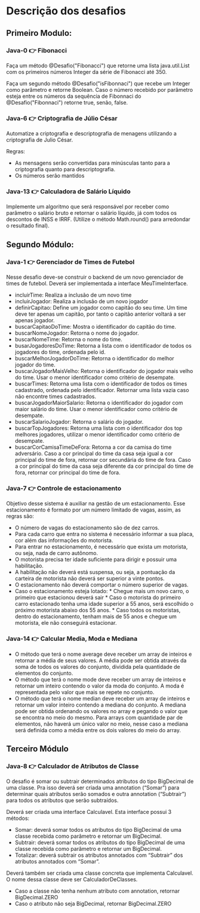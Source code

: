 # Descrição dos desafios

## Primeiro Modulo:

### Java-0 :point_right: Fibonacci

Faça um método @Desafio("Fibonacci") que retorne uma lista java.util.List com os primeiros números Integer da série de Fibonacci até 350.

Faça um segundo método @Desafio("isFibonnaci") que recebe um Integer como parâmetro e retorne Boolean. Caso o número recebido por parâmetro esteja entre os números da sequência de Fibonnaci do @Desafio("Fibonnaci") retorne true, senão, false.

### Java-6 :point_right: Criptografia de Júlio César
Automatize a criptografia e descriptografia de menagens utilizando a criptografia de Julio César.

Regras:
- As mensagens serão convertidas para minúsculas tanto para a criptografia quanto para descriptografia.
- Os números serão mantidos

### Java-13 :point_right: Calculadora de Salário Líquido

Implemente um algoritmo que será responsável por receber como parâmetro o salário bruto e retornar o salário líquido, já com todos os descontos de INSS e IRRF. (Utilize o método Math.round() para arredondar o resultado final).

## Segundo Módulo:

### Java-1 :point_right: Gerenciador de Times de Futebol

Nesse desafio deve-se construir o backend de um novo gerenciador de times de futebol.
Deverá ser implementada a interface MeuTimeInterface.

- incluirTime: Realiza a inclusão de um novo time
- incluirJogador: Realiza a inclusão de um novo jogador
- definirCapitao: Define um jogador como capitão do seu time. Um time deve ter apenas um capitão, por tanto o capitão anterior voltará a ser apenas jogador.
- buscarCapitaoDoTime: Mostra o identificador do capitão do time.
- buscarNomeJogador: Retorna o nome do jogador.
- buscarNomeTime: Retorna o nome do time.
- busarJogadoresDoTime: Retorna a lista com o identificador de todos os jogadores do time, ordenada pelo id.
- buscarMelhorJogadorDoTime: Retorna o identificador do melhor jogador do time.
- buscarJogadorMaisVelho: Retorna o identificador do jogador mais velho do time. Usar o menor identificador como critério de desempate.
- buscarTimes: Retorna uma lista com o identificador de todos os times cadastrado, ordenada pelo identificador. Retornar uma lista vazia caso não encontre times cadastrados.
- buscarJogadorMaiorSalario: Retorna o identificador do jogador com maior salário do time. Usar o menor identificador como critério de desempate.
- buscarSalarioJogador: Retorna o salário do jogador.
- buscarTopJogadores: Retorna uma lista com o identificador dos top melhores jogadores, utilizar o menor identificador como critério de desempate.
- buscarCorCamisaTimeDeFora: Retorna a cor da camisa do time adversário. Caso a cor principal do time da casa seja igual a cor principal do time de fora, retornar cor secundária do time de fora. Caso a cor principal do time da casa seja diferente da cor principal do time de fora, retornar cor principal do time de fora.

### Java-7 :point_right: Controle de estacionamento

Objetivo desse sistema é auxiliar na gestão de um estacionamento. Esse estacionamento é formato por um número limitado de vagas, assim, as regras são:

- O número de vagas do estacionamento são de dez carros.
- Para cada carro que entra no sistema é necessário informar a sua placa, cor além das informações do motorista.
- Para entrar no estacionamento, é necessário que exista um motorista, ou seja, nada de carro autônomo.
- O motorista precisa ter idade suficiente para dirigir e possuir uma habilitação.
- A habilitação não deverá está suspensa, ou seja, a pontuação da carteira de motorista não deverá ser superior a vinte pontos.
- O estacionamento não deverá comportar o número superior de vagas.
- Caso o estacionamento esteja lotado: * Chegue mais um novo carro, o primeiro que estacionou deverá sair * Caso o motorista do primeiro carro estacionado tenha uma idade superior a 55 anos, será escolhido o próximo motorista abaixo dos 55 anos. * Caso todos os motoristas, dentro do estacionamento, tenham mais de 55 anos e chegue um motorista, ele não conseguirá estacionar.

### Java-14 :point_right: Calcular Media, Moda e Mediana

- O método que terá o nome average deve receber um array de inteiros e retornar a média de seus valores. A média pode ser obtida através da soma de todos os valores do conjunto, dividida pela quantidade de elementos do conjunto.
- O método que terá o nome mode deve receber um array de inteiros e retornar um inteiro contendo o valor da moda do conjunto. A moda é representada pelo valor que mais se repete no conjunto.
- O método que terá o nome median deve receber um array de inteiros e retornar um valor inteiro contendo a mediana do conjunto. A mediana pode ser obtida ordenando os valores no array e pegando o valor que se encontra no meio do mesmo. Para arrays com quantidade par de elementos, não haverá um único valor no meio, nesse caso a mediana será definida como a média entre os dois valores do meio do array.


## Terceiro Módulo

### Java-8 :point_right: Calculador de Atributos de Classe

O desafio é somar ou subtrair determinados atributos do tipo BigDecimal de uma classe. Pra isso deverá ser criada uma annotation (“Somar”) para determinar quais atributos serão somados e outra annotation (“Subtrair”) para todos os atributos que serão subtraídos.

Deverá ser criada uma interface Calculavel. Esta interface possui 3 métodos:

- Somar: deverá somar todos os atributos do tipo BigDecimal de uma classe recebida como parâmetro e retornar um BigDecimal.
- Subtrair: deverá somar todos os atributos do tipo BigDecimal de uma classe recebida como parâmetro e retornar um BigDecimal.
- Totalizar: deverá subtrair os atributos annotados com “Subtrair” dos atributos annotados com “Somar”.

Deverá também ser criada uma classe concreta que implementa Calculavel. O nome dessa classe deve ser CalculadorDeClasses.

- Caso a classe não tenha nenhum atributo com annotation, retornar BigDecimal.ZERO
- Caso o atributo não seja BigDecimal, retornar BigDecimal.ZERO
